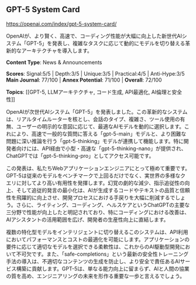 ## GPT-5 System Card

https://openai.com/index/gpt-5-system-card/

OpenAIが、より賢く、高速で、コーディング性能が大幅に向上した新世代AIシステム「GPT-5」を発表し、複雑なタスクに応じて動的にモデルを切り替える革新的なアーキテクチャを導入します。

**Content Type**: News & Announcements

**Scores**: Signal:5/5 | Depth:3/5 | Unique:3/5 | Practical:4/5 | Anti-Hype:3/5
**Main Journal**: 77/100 | **Annex Potential**: 71/100 | **Overall**: 72/100

**Topics**: [[GPT-5, LLMアーキテクチャ, コード生成, API最適化, AI倫理と安全性]]

OpenAIが次世代AIシステム「GPT-5」を発表しました。この革新的なシステムは、リアルタイムルーターを核とし、会話のタイプ、複雑さ、ツール使用の有無、ユーザーの明示的な意図に応じて、最適なAIモデルを動的に選択します。これにより、高速で一般的な質問に答える「gpt-5-main」モデルと、より困難な問題に深い推論を行う「gpt-5-thinking」モデルが連携して機能します。特に開発者向けには、API経由で小型・高速な「gpt-5-thinking-nano」が提供され、ChatGPTでは「gpt-5-thinking-pro」としてアクセス可能です。

この発表は、私たちWebアプリケーションエンジニアにとって極めて重要です。GPT-5は従来のモデルをベンチマークで上回るだけでなく、実世界の多様なクエリに対してより高い有用性を発揮します。幻覚の劇的な減少、指示追従性の向上、そして追従的発言の最小化は、AIが生成するコードやテキストの品質と信頼性を飛躍的に向上させ、開発プロセスにおける手戻りを大幅に削減するでしょう。さらに、ライティング、コーディング、ヘルスケアというChatGPTの主要な三分野で性能が向上したと明記されており、特にコーディングにおける改善は、AIアシスタントの活用範囲を広げ、開発者の生産性向上に直結します。

複数の特化型モデルをインテリジェントに切り替えるこのシステムは、API利用においてパフォーマンスとコストの最適化を可能にします。アプリケーションの要件に応じて適切なモデルを選択できる柔軟性は、これからのAI駆動型開発において不可欠です。また、「safe-completions」という最新の安全性トレーニング手法の導入は、不適切なコンテンツの生成を防止し、より安全で責任あるAIサービス構築に貢献します。GPT-5は、単なる能力向上に留まらず、AIと人間の協業の質を高め、エンジニアリングの未来を形作る重要な一歩と言えるでしょう。